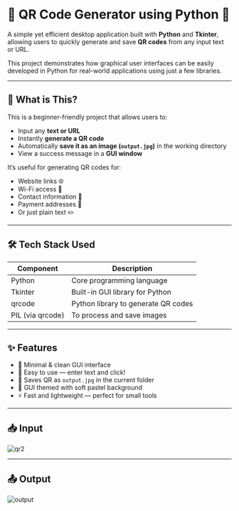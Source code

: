 # 🔳 QR Code Generator using Python 🐍

A simple yet efficient desktop application built with **Python** and **Tkinter**, allowing users to quickly generate and save **QR codes** from any input text or URL.

This project demonstrates how graphical user interfaces can be easily developed in Python for real-world applications using just a few libraries.

---

## 🚀 What is This?

This is a beginner-friendly project that allows users to:
- Input any **text or URL**
- Instantly **generate a QR code**
- Automatically **save it as an image (`output.jpg`)** in the working directory
- View a success message in a **GUI window**

It’s useful for generating QR codes for:
- Website links 🌐  
- Wi-Fi access 📶  
- Contact information 📇  
- Payment addresses 💸  
- Or just plain text ✏️

---

## 🛠️ Tech Stack Used

| Component   | Description                          |
|-------------|--------------------------------------|
| Python      | Core programming language            |
| Tkinter     | Built-in GUI library for Python      |
| qrcode      | Python library to generate QR codes  |
| PIL (via qrcode) | To process and save images       |

---

## ✨ Features

- 🎯 Minimal & clean GUI interface
- 🧠 Easy to use — enter text and click!
- 💾 Saves QR as `output.jpg` in the current folder
- 🎨 GUI themed with soft pastel background
- ⚡ Fast and lightweight — perfect for small tools

---
## 📥 Input

![qr2](https://user-images.githubusercontent.com/110478082/186924025-db3019cb-524a-4030-b14c-e75562330895.JPG)

---

## 📤 Output

![output](https://user-images.githubusercontent.com/110478082/186924140-9b6085ac-716e-4478-8dcd-f32ff0ce3bc0.jpg)


